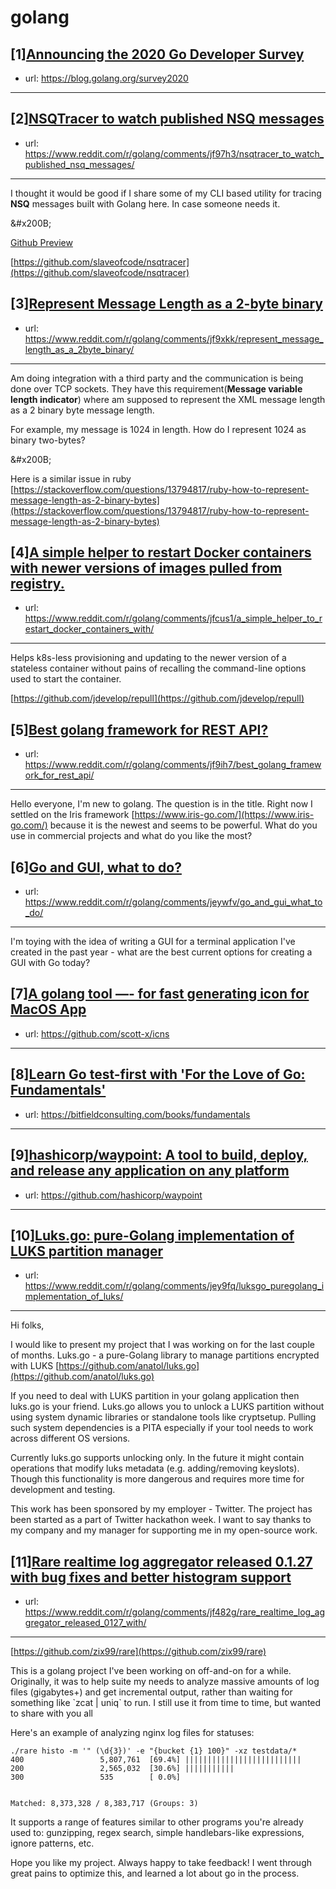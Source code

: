 # golang
## [1][Announcing the 2020 Go Developer Survey](https://www.reddit.com/r/golang/comments/jeuosg/announcing_the_2020_go_developer_survey/)
- url: https://blog.golang.org/survey2020
---

## [2][NSQTracer to watch published NSQ messages](https://www.reddit.com/r/golang/comments/jf97h3/nsqtracer_to_watch_published_nsq_messages/)
- url: https://www.reddit.com/r/golang/comments/jf97h3/nsqtracer_to_watch_published_nsq_messages/
---
I thought it would be good if I share some of my CLI based utility for tracing **NSQ** messages built with Golang here. In case someone needs it.

&amp;#x200B;

[Github Preview](https://preview.redd.it/lmhfnnmpveu51.png?width=1113&amp;format=png&amp;auto=webp&amp;s=2f4ef1bb502b17fa578c46a6fa9933eaa17c394c)

[https://github.com/slaveofcode/nsqtracer](https://github.com/slaveofcode/nsqtracer)
## [3][Represent Message Length as a 2-byte binary](https://www.reddit.com/r/golang/comments/jf9xkk/represent_message_length_as_a_2byte_binary/)
- url: https://www.reddit.com/r/golang/comments/jf9xkk/represent_message_length_as_a_2byte_binary/
---
Am doing integration with a third party and the communication is being done over TCP sockets. They have this requirement(**Message variable length indicator**) where am supposed to represent the XML message length as a 2 binary byte message length.

For example, my message is 1024 in length. How do I represent 1024 as binary two-bytes?

&amp;#x200B;

Here is a similar issue in ruby [https://stackoverflow.com/questions/13794817/ruby-how-to-represent-message-length-as-2-binary-bytes](https://stackoverflow.com/questions/13794817/ruby-how-to-represent-message-length-as-2-binary-bytes)
## [4][A simple helper to restart Docker containers with newer versions of images pulled from registry.](https://www.reddit.com/r/golang/comments/jfcus1/a_simple_helper_to_restart_docker_containers_with/)
- url: https://www.reddit.com/r/golang/comments/jfcus1/a_simple_helper_to_restart_docker_containers_with/
---
Helps k8s-less provisioning and updating to the newer version of a stateless container without pains of recalling the command-line options used to start the container.

[https://github.com/jdevelop/repull](https://github.com/jdevelop/repull)
## [5][Best golang framework for REST API?](https://www.reddit.com/r/golang/comments/jf9ih7/best_golang_framework_for_rest_api/)
- url: https://www.reddit.com/r/golang/comments/jf9ih7/best_golang_framework_for_rest_api/
---
Hello everyone, I'm new to golang. The question is in the title. Right now I settled on the Iris framework [https://www.iris-go.com/](https://www.iris-go.com/) because it is the newest and seems to be powerful. What do you use in commercial projects and what do you like the most?
## [6][Go and GUI, what to do?](https://www.reddit.com/r/golang/comments/jeywfv/go_and_gui_what_to_do/)
- url: https://www.reddit.com/r/golang/comments/jeywfv/go_and_gui_what_to_do/
---
I'm toying with the idea of writing a GUI for a terminal application I've created in the past year - what are the best current options for creating a GUI with Go today?
## [7][A golang tool —- for fast generating icon for MacOS App](https://www.reddit.com/r/golang/comments/jf9hu9/a_golang_tool_for_fast_generating_icon_for_macos/)
- url: https://github.com/scott-x/icns
---

## [8][Learn Go test-first with 'For the Love of Go: Fundamentals'](https://www.reddit.com/r/golang/comments/jelx8o/learn_go_testfirst_with_for_the_love_of_go/)
- url: https://bitfieldconsulting.com/books/fundamentals
---

## [9][hashicorp/waypoint: A tool to build, deploy, and release any application on any platform](https://www.reddit.com/r/golang/comments/jeq7c6/hashicorpwaypoint_a_tool_to_build_deploy_and/)
- url: https://github.com/hashicorp/waypoint
---

## [10][Luks.go: pure-Golang implementation of LUKS partition manager](https://www.reddit.com/r/golang/comments/jey9fq/luksgo_puregolang_implementation_of_luks/)
- url: https://www.reddit.com/r/golang/comments/jey9fq/luksgo_puregolang_implementation_of_luks/
---
Hi folks,

I would like to present my project that I was working on for the last couple of months. Luks.go - a pure-Golang library to manage partitions encrypted with LUKS [https://github.com/anatol/luks.go](https://github.com/anatol/luks.go)

If you need to deal with LUKS partition in your golang application then luks.go is your friend. Luks.go allows you to unlock a LUKS partition without using system dynamic libraries or standalone tools like cryptsetup. Pulling such system dependencies is a PITA especially if your tool needs to work across different OS versions.

Currently luks.go supports unlocking only. In the future it might contain operations that modify luks metadata (e.g. adding/removing keyslots). Though this functionality is more dangerous and requires more time for development and testing.

This work has been sponsored by my employer - Twitter. The project has been started as a part of Twitter hackathon week. I want to say thanks to my company and my manager for supporting me in my open-source work.
## [11][Rare realtime log aggregator released 0.1.27 with bug fixes and better histogram support](https://www.reddit.com/r/golang/comments/jf482g/rare_realtime_log_aggregator_released_0127_with/)
- url: https://www.reddit.com/r/golang/comments/jf482g/rare_realtime_log_aggregator_released_0127_with/
---
[https://github.com/zix99/rare](https://github.com/zix99/rare)

This is a golang project I've been working on off-and-on for a while.  Originally, it was to help suite my needs to analyze massive amounts of log files (gigabytes+) and get incremental output, rather than waiting for something like \`zcat | uniq\` to run.  I still use it from time to time, but wanted to share with you all

Here's an example of analyzing nginx log files for statuses:

    ./rare histo -m '" (\d{3})' -e "{bucket {1} 100}" -xz testdata/*
    400                 5,807,761  [69.4%] ||||||||||||||||||||||||||
    200                 2,565,032  [30.6%] |||||||||||
    300                 535        [ 0.0%] 
    
    
    Matched: 8,373,328 / 8,383,717 (Groups: 3)

It supports a range of features similar to other programs you're already used to: gunzipping, regex search, simple handlebars-like expressions, ignore patterns, etc.

Hope you like my project.  Always happy to take feedback!  I went through great pains to optimize this, and learned a lot about go in the process.

